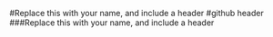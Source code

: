 #Replace this with your name, and include a header
#github header
###Replace this with your name, and include a header
